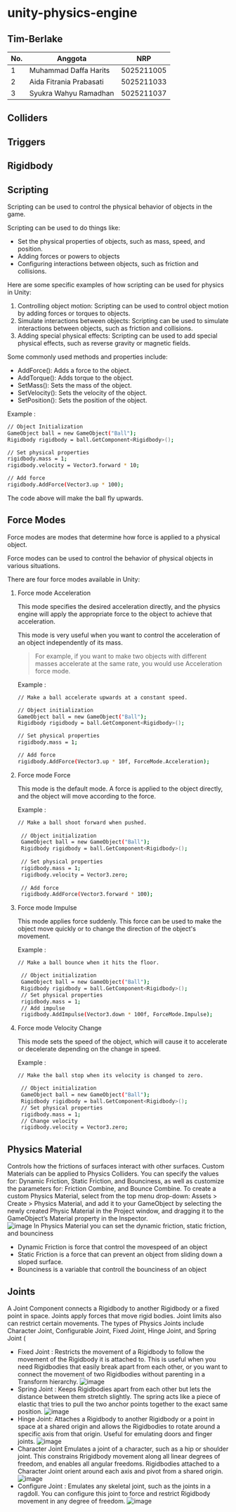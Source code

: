 # unity-physics-engine

## Tim-Berlake

| No. | Anggota               | NRP          |
|-----|----------------------------|--------------|
| 1   | Muhammad Daffa Harits      | 5025211005  |
| 2   | Aida Fitrania Prabasati    | 5025211033  |
| 3   | Syukra Wahyu Ramadhan      | 5025211037   |

## Colliders

## Triggers

## Rigidbody

## Scripting
Scripting can be used to control the physical behavior of objects in the game.

Scripting can be used to do things like:

  - Set the physical properties of objects, such as mass, speed, and position.
  - Adding forces or powers to objects
  - Configuring interactions between objects, such as friction and collisions.

Here are some specific examples of how scripting can be used for physics in Unity:

  1. Controlling object motion: Scripting can be used to control object motion by adding forces or torques to objects.
  2. Simulate interactions between objects: Scripting can be used to simulate interactions between objects, such as friction and collisions.
  3. Adding special physical effects: Scripting can be used to add special physical effects, such as reverse gravity or magnetic fields.

Some commonly used methods and properties include:

  - AddForce(): Adds a force to the object.
  - AddTorque(): Adds torque to the object.
  - SetMass(): Sets the mass of the object.
  - SetVelocity(): Sets the velocity of the object.
  - SetPosition(): Sets the position of the object.

Example :

  ```bash
  // Object Initialization
  GameObject ball = new GameObject("Ball");
  Rigidbody rigidbody = ball.GetComponent<Rigidbody>();
  
  // Set physical properties
  rigidbody.mass = 1;
  rigidbody.velocity = Vector3.forward * 10;
  
  // Add force
  rigidbody.AddForce(Vector3.up * 100);
  ```

The code above will make the ball fly upwards.

## Force Modes
Force modes are modes that determine how force is applied to a physical object. 

Force modes can be used to control the behavior of physical objects in various situations.

There are four force modes available in Unity:

1. Force mode Acceleration
   
    This mode specifies the desired acceleration directly, and the physics engine will apply the appropriate force to the object to achieve that acceleration.

    This mode is very useful when you want to control the acceleration of an object independently of its mass.

    > For example, if you want to make two objects with different masses accelerate at the same rate, you would use Acceleration force mode. 

    Example :
    ```bash
    // Make a ball accelerate upwards at a constant speed.
    
    // Object initialization
    GameObject ball = new GameObject("Ball");
    Rigidbody rigidbody = ball.GetComponent<Rigidbody>();
    
    // Set physical properties
    rigidbody.mass = 1;
    
    // Add force
    rigidbody.AddForce(Vector3.up * 10f, ForceMode.Acceleration);
    ```
2. Force mode Force

   This mode is the default mode. A force is applied to the object directly, and the object will move according to the force.

   Example :
   ```bash
   // Make a ball shoot forward when pushed.
  
    // Object initialization
    GameObject ball = new GameObject("Ball");
    Rigidbody rigidbody = ball.GetComponent<Rigidbody>();
    
    // Set physical properties
    rigidbody.mass = 1;
    rigidbody.velocity = Vector3.zero;
    
    // Add force
    rigidbody.AddForce(Vector3.forward * 100);
    ```
3. Force mode Impulse

   This mode applies force suddenly. This force can be used to make the object move quickly or to change the direction of the object's movement.

   Example :
   ```bash
   // Make a ball bounce when it hits the floor.

    // Object initialization
    GameObject ball = new GameObject("Ball");
    Rigidbody rigidbody = ball.GetComponent<Rigidbody>();
    // Set physical properties
    rigidbody.mass = 1;
    // Add impulse
    rigidbody.AddImpulse(Vector3.down * 100f, ForceMode.Impulse);
   ```
   
4. Force mode Velocity Change

   This mode sets the speed of the object, which will cause it to accelerate or decelerate depending on the change in speed.

   Example :
   ```bash
   // Make the ball stop when its velocity is changed to zero.

    // Object initialization
    GameObject ball = new GameObject("Ball");
    Rigidbody rigidbody = ball.GetComponent<Rigidbody>();
    // Set physical properties
    rigidbody.mass = 1;
    // Change velocity
    rigidbody.velocity = Vector3.zero;
   ```

## Physics Material
Controls how the frictions of surfaces interact with other surfaces.  Custom Materials can be applied to Physics Colliders.  You can specify the values for: Dynamic Friction, Static Friction, and Bounciness, as well as customize the parameters for: Friction Combine, and Bounce Combine.  To create a custom Physics Material, select from the top menu drop-down: Assets > Create > Physics Material, and add it to your GameObject by selecting the newly created Physic Material in the Project window, and dragging it to the GameObject’s Material property in the Inspector.  
![image](https://github.com/cg20231c/unity-graphics-tim-berlake/assets/90988646/537b38c2-7d40-4a9a-94d3-aee13919f9dd)
In Physics Material you can set the dynamic friction, static friction, and bounciness
  - Dynamic Friction is force that control the movespeed of an object
  - Static Friction is a force that can prevent an object from sliding down a sloped surface.
  - Bounciness is a variable that controll the bounciness of an object

## Joints
A Joint Component connects a Rigidbody to another Rigidbody or a fixed point in space. Joints
apply forces that move rigid bodies. Joint limits also can restrict certain movements.  The types of Physics Joints include Character Joint, Configurable Joint, Fixed Joint, Hinge Joint, and Spring Joint (
  - Fixed Joint : Restricts the movement of a Rigidbody to follow the movement of the Rigidbody it is attached to. This is useful when you need Rigidbodies that easily break apart from each other, or you want to connect the movement of two Rigidbodies without parenting in a Transform hierarchy.
    ![image](https://github.com/cg20231c/unity-graphics-tim-berlake/assets/90988646/434aba0f-c43b-4fb9-bdf5-ba07ce14b79b)
  - Spring Joint : Keeps Rigidbodies apart from each other but lets the distance between them stretch slightly. The spring acts like a piece of elastic that tries to pull the two anchor points together to the exact same position.
    ![image](https://github.com/cg20231c/unity-graphics-tim-berlake/assets/90988646/a7f6cb25-2f81-44f5-b035-170df45e049f)
  - Hinge Joint: Attaches a Rigidbody to another Rigidbody or a point in space at a shared origin and allows the Rigidbodies to rotate around a specific axis from that origin. Useful for emulating doors and finger joints.
    ![image](https://github.com/cg20231c/unity-graphics-tim-berlake/assets/90988646/11ecbf73-68fd-438e-a82e-78cc31be85e1)
  - Character Joint Emulates a joint of a character, such as a hip or shoulder joint.  This constrains Rrigidbody movement along all linear degrees of freedom, and enables all angular freedoms. Rigidbodies attached to a Character Joint orient around each axis and pivot from a shared origin.
    ![image](https://github.com/cg20231c/unity-graphics-tim-berlake/assets/90988646/a6967a0c-565a-458c-b563-ef3d3fe2b2a0)
  - Configure Joint : Emulates any skeletal joint, such as the joints in a ragdoll. You can configure this joint to force and restrict Rigidbody movement in any degree of freedom.
    ![image](https://github.com/cg20231c/unity-graphics-tim-berlake/assets/90988646/a523dbc2-4a41-4ece-a78b-3497f583b1fb)

